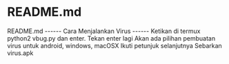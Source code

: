 # README.md
README.md ------ Cara Menjalankan Virus ------  Ketikan di termux python2 vbug.py dan enter. Tekan enter lagi Akan ada pilihan pembuatan virus untuk android, windows, macOSX Ikuti petunjuk selanjutnya Sebarkan virus.apk
